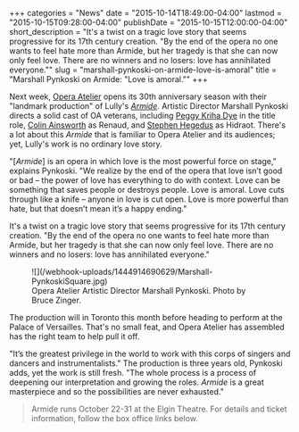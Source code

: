 +++
categories = "News"
date = "2015-10-14T18:49:00-04:00"
lastmod = "2015-10-15T09:28:00-04:00"
publishDate = "2015-10-15T12:00:00-04:00"
short_description = "It's a twist on a tragic love story that seems progressive for its 17th century creation. \"By the end of the opera no one wants to feel hate more than Armide, but her tragedy is that she can now only feel love. There are no winners and no losers: love has annihilated everyone.\""
slug = "marshall-pynkoski-on-armide-love-is-amoral"
title = "Marshall Pynkoski on Armide: &quot;Love is amoral.&quot;"
+++

Next week, [Opera Atelier](/scene/companies/opera-atelier/) opens its 30th anniversary season with their "landmark production" of Lully's [*Armide*](http://operaatelier.com/season/15-16-season/). Artistic Director Marshall Pynkoski directs a solid cast of OA veterans, including [Peggy Kriha Dye](/scene/people/peggy-kriha-dye/) in the title role, [Colin Ainsworth](/scene/people/colin-ainsworth/) as Renaud, and [Stephen Hegedus](/scene/people/stephen-hegedus/) as Hidraot. There's a lot about this *Armide* that is familiar to Opera Atelier and its audiences; yet, Lully's work is no ordinary love story.

"[*Armide*] is an opera in which love is the most powerful force on stage," explains Pynkoski. "We realize by the end of the opera that love isn’t good or bad – the power of love has everything to do with context. Love can be something that saves people or destroys people. Love is amoral. Love cuts through like a knife – anyone in love is cut open. Love is more powerful than hate, but that doesn’t mean it’s a happy ending."

It's a twist on a tragic love story that seems progressive for its 17th century creation. "By the end of the opera no one wants to feel hate more than Armide, but her tragedy is that she can now only feel love. There are no winners and no losers: love has annihilated everyone."

<figure data-type="image">
![](/webhook-uploads/1444914690629/Marshall-PynkoskiSquare.jpg)
<figcaption>Opera Atelier Artistic Director Marshall Pynkoski. Photo by Bruce Zinger.</figcaption>
</figure>

The production will in Toronto this month before heading to perform at the Palace of Versailles. That's no small feat, and Opera Atelier has assembled has the right team to help pull it off. 

"It’s the greatest privilege in the world to work with this corps of singers and dancers and instrumentalists." The production is three years old, Pynkoski adds, yet the work is still fresh. "The whole process is a process of deepening our interpretation and growing the roles. *Armide* is a great masterpiece and so the possibilities are never exhausted."

>Armide runs October 22-31 at the Elgin Theatre. For details and ticket information, follow the box office links below.
